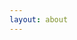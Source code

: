 ```yaml
---
layout: about
---
```




<!--
<p>
	I intend to post somethings once in a while
</p>

<body>


	<div class="wrapper wrapper_padding clearfix">
		<div class="col-1 about homepage_content">
			<h2>About</h2>
		</div>
		<div class="col-2 homepage_content">
			<h2>Stuffs I've Written</h2>
			<hr>

			{% for post in site.posts %}
			<h3><a href="{{ post.url }}">{{ post.title }}</a></h3>
			<p class="date">{{ post.date | date: '%Y %b %d'}}</p>
			{% endfor %}

		</div>
		<div class="col-3 homepage_content">
			<h2>Contributions</h2>
			<hr>

			{% for item in site.data.contribution %}
				<h3>{{ item.title}} of {{ item.event}} at {{ item.location }}</h3>
			{% endfor%}

		</div>

	</div> -->
